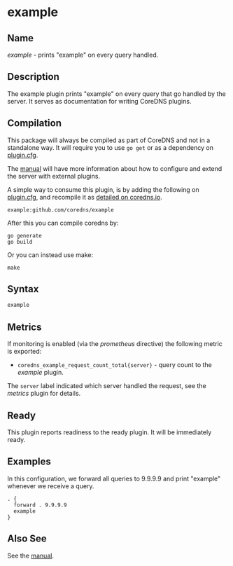 # example

## Name

*example* - prints "example" on every query handled.

## Description

The example plugin prints "example" on every query that go handled by the server. It serves as
documentation for writing CoreDNS plugins.

## Compilation

This package will always be compiled as part of CoreDNS and not in a standalone way. It will require you to use `go get` or as a dependency on [plugin.cfg](https://github.com/coredns/coredns/blob/master/plugin.cfg).

The [manual](https://coredns.io/manual/toc/#what-is-coredns) will have more information about how to configure and extend the server with external plugins.

A simple way to consume this plugin, is by adding the following on [plugin.cfg](https://github.com/coredns/coredns/blob/master/plugin.cfg), and recompile it as [detailed on coredns.io](https://coredns.io/2017/07/25/compile-time-enabling-or-disabling-plugins/#build-with-compile-time-configuration-file).

~~~
example:github.com/coredns/example
~~~

After this you can compile coredns by:

```shell script
go generate
go build
```

Or you can instead use make:

```shell script
make
```

## Syntax

~~~ txt
example
~~~

## Metrics

If monitoring is enabled (via the *prometheus* directive) the following metric is exported:

* `coredns_example_request_count_total{server}` - query count to the *example* plugin.

The `server` label indicated which server handled the request, see the *metrics* plugin for details.

## Ready

This plugin reports readiness to the ready plugin. It will be immediately ready.

## Examples

In this configuration, we forward all queries to 9.9.9.9 and print "example" whenever we receive
a query.

~~~ corefile
. {
  forward . 9.9.9.9
  example
}
~~~

## Also See

See the [manual](https://coredns.io/manual).
